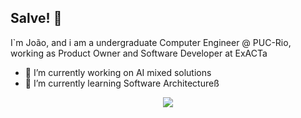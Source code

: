 ## Salve! 👋

I`m João, and i am a undergraduate Computer Engineer @ PUC-Rio, working as Product Owner and Software Developer at ExACTa

- 🔭 I’m currently working on AI mixed solutions
- 🌱 I’m currently learning Software Architectureß

<!-- - 💬 Ask me about ... -->
<!-- - 📫 How to reach me: () -->


<!--
**Marreco202/Marreco202** is a ✨ _special_ ✨ repository because its `README.md` (this file) appears on your GitHub profile.

Here are some ideas to get you started:

- 🔭 I’m currently working on ...
- 🌱 I’m currently learning ...
- 👯 I’m looking to collaborate on ...
- 🤔 I’m looking for help with ...
- 💬 Ask me about ...
- 📫 How to reach me: ...
- 😄 Pronouns: ...
- ⚡ Fun fact: ...
-->


<!--
<div align="center">
  <img src="https://github-profile-trophy.vercel.app?username=duduardo45s&theme=default&column=-1&row=1&margin-w=8&margin-h=8&no-bg=false&no-frame=false&order=4" height="150" alt="trophy graph"  />
  <img src="https://github-readme-activity-graph.vercel.app/graph?username=duduardo45s&radius=16&theme=default&area=true&order=5" height="300" alt="activity-graph graph"  />
</div>
-->
<div align="center">
  <img src="https://profile-counter.glitch.me/duduardo45/count.svg?"  />
</div>